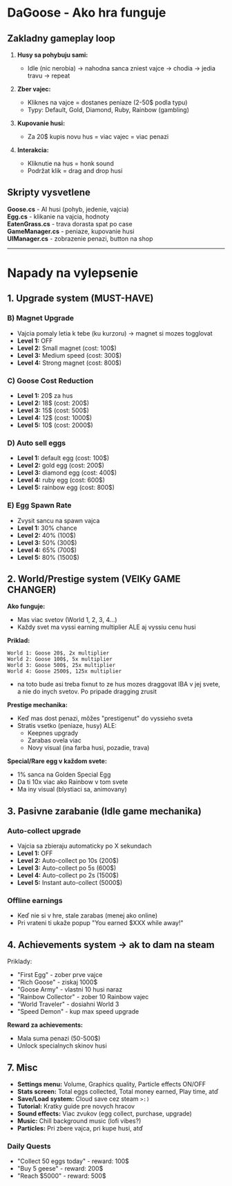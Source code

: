 # DaGoose - Ako hra funguje

## Zakladny gameplay loop

1. **Husy sa pohybuju sami:**
   - Idle (nic nerobia) -> nahodna sanca zniest vajce -> chodia -> jedia travu -> repeat
   
2. **Zber vajec:**
   - Kliknes na vajce = dostanes peniaze (2-50$ podla typu)
   - Typy: Default, Gold, Diamond, Ruby, Rainbow (gambling)

3. **Kupovanie husi:**
   - Za 20$ kupis novu hus = viac vajec = viac penazi

4. **Interakcia:**
   - Kliknutie na hus = honk sound
   - Podržat klik = drag and drop husi

## Skripty vysvetlene

**Goose.cs** - AI husi (pohyb, jedenie, vajcia)  
**Egg.cs** - klikanie na vajcia, hodnoty  
**EatenGrass.cs** - trava dorasta spat po case  
**GameManager.cs** - peniaze, kupovanie husi  
**UIManager.cs** - zobrazenie penazi, button na shop

---

# Napady na vylepsenie

## 1. Upgrade system (MUST-HAVE)

### B) Magnet Upgrade
- Vajcia pomaly letia k tebe (ku kurzoru) -> magnet si mozes togglovat
- **Level 1:** OFF
- **Level 2:** Small magnet (cost: 100$)
- **Level 3:** Medium speed (cost: 300$)
- **Level 4:** Strong magnet (cost: 800$)

### C) Goose Cost Reduction
- **Level 1:** 20$ za hus
- **Level 2:** 18$ (cost: 200$)
- **Level 3:** 15$ (cost: 500$)
- **Level 4:** 12$ (cost: 1000$)
- **Level 5:** 10$ (cost: 2000$)

### D) Auto sell eggs
- **Level 1:** default egg (cost: 100$)
- **Level 2:** gold egg (cost: 200$)
- **Level 3:** diamond egg (cost: 400$)
- **Level 4:** ruby egg (cost: 600$)
- **Level 5:** rainbow egg (cost: 800$)

### E) Egg Spawn Rate
- Zvysit sancu na spawn vajca
- **Level 1:** 30% chance
- **Level 2:** 40% (100$)
- **Level 3:** 50% (300$)
- **Level 4:** 65% (700$)
- **Level 5:** 80% (1500$)

## 2. World/Prestige system (VElKy GAME CHANGER)

**Ako funguje:**
- Mas viac svetov (World 1, 2, 3, 4...)
- Každy svet ma vyssi earning multiplier ALE aj vyssiu cenu husi

**Priklad:**
```
World 1: Goose 20$, 2x multiplier
World 2: Goose 100$, 5x multiplier
World 3: Goose 500$, 25x multiplier
World 4: Goose 2500$, 125x multiplier
```
- na toto bude asi treba fixnut to ze hus mozes draggovat IBA v jej svete, a nie do inych svetov. Po pripade dragging zrusit

**Prestige mechanika:**
- Keď mas dost penazi, môžes "prestigenut" do vyssieho sveta
- Stratis vsetko (peniaze, husy) ALE:
  - Keepnes upgrady
  - Zarabas ovela viac
  - Novy visual (ina farba husi, pozadie, trava)

**Special/Rare egg v každom svete:**
- 1% sanca na Golden Special Egg
- Da ti 10x viac ako Rainbow v tom svete
- Ma iny visual (blystiaci sa, animovany)

## 3. Pasivne zarabanie (Idle game mechanika)

### Auto-collect upgrade
- Vajcia sa zbieraju automaticky po X sekundach
- **Level 1:** OFF
- **Level 2:** Auto-collect po 10s (200$)
- **Level 3:** Auto-collect po 5s (600$)
- **Level 4:** Auto-collect po 2s (1500$)
- **Level 5:** Instant auto-collect (5000$)

### Offline earnings
- Keď nie si v hre, stale zarabas (menej ako online)
- Pri vrateni ti ukaže popup "You earned $XXX while away!"

## 4. Achievements system -> ak to dam na steam

Priklady:
- "First Egg" - zober prve vajce
- "Rich Goose" - ziskaj 1000$
- "Goose Army" - vlastni 10 husi naraz
- "Rainbow Collector" - zober 10 Rainbow vajec
- "World Traveler" - dosiahni World 3
- "Speed Demon" - kup max speed upgrade

**Reward za achievements:**
- Mala suma penazi (50-500$)
- Unlock specialnych skinov husi

## 7. Misc

- **Settings menu:** Volume, Graphics quality, Particle effects ON/OFF
- **Stats screen:** Total eggs collected, Total money earned, Play time, atď
- **Save/Load system:** Cloud save cez steam `>:)`
- **Tutorial:** Kratky guide pre novych hracov
- **Sound effects:** Viac zvukov (egg collect, purchase, upgrade)
- **Music:** Chill background music (lofi vibes?)
- **Particles:** Pri zbere vajca, pri kupe husi, atď

### Daily Quests
- "Collect 50 eggs today" - reward: 100$
- "Buy 5 geese" - reward: 200$
- "Reach $5000" - reward: 500$
